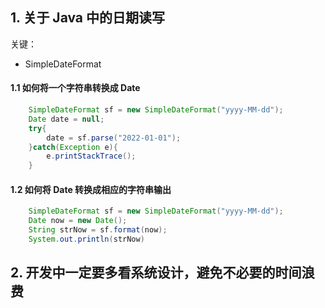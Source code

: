 ## 1. 关于 Java 中的日期读写
关键：
- SimpleDateFormat
#### 1.1 如何将一个字符串转换成 Date
```java
    SimpleDateFormat sf = new SimpleDateFormat("yyyy-MM-dd");
    Date date = null;
    try{
        date = sf.parse("2022-01-01");
    }catch(Exception e){
        e.printStackTrace();
    }
```

#### 1.2 如何将 Date 转换成相应的字符串输出
```java
    SimpleDateFormat sf = new SimpleDateFormat("yyyy-MM-dd");
    Date now = new Date();
    String strNow = sf.format(now);
    System.out.println(strNow)
```

## 2. 开发中一定要多看系统设计，避免不必要的时间浪费